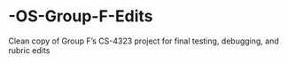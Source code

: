 # -OS-Group-F-Edits
Clean copy of Group F’s CS-4323 project for final testing, debugging, and rubric edits
